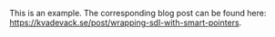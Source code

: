 This is an example. The corresponding blog post can be found here: https://kvadevack.se/post/wrapping-sdl-with-smart-pointers.
